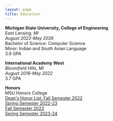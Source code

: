 ```yaml
---
layout: page
title: Education
---
```


**Michigan State University, College of Engineering**  
_East Lansing, MI_  
_August 2022-May 2026_  
Bachelor of Science: Computer Science  
Minor: Indian and South Asian Language  
3.9 GPA

**International Academy West**  
_Bloomfield Hills, MI_  
_August 2018-May 2022_  
3.7 GPA  

**Honors**  
MSU Honors College  
<u>Dean's Honor List:  <u>
    Fall Semester 2022  
    Spring Semester 2022-23  
    Fall Semester 2023  
    Spring Semester 2023-24  
